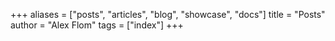 +++
aliases = ["posts", "articles", "blog", "showcase", "docs"]
title = "Posts"
author = "Alex Flom"
tags = ["index"]
+++
